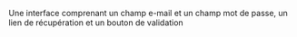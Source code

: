 

Une interface comprenant un champ e-mail et un champ mot de passe, un lien de récupération et un bouton de validation
